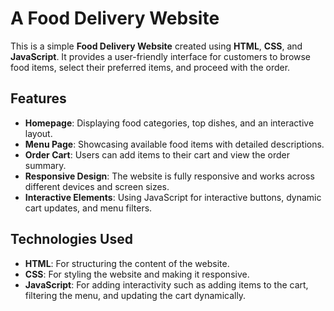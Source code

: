 # A Food Delivery Website

This is a simple **Food Delivery Website** created using **HTML**, **CSS**, and **JavaScript**. It provides a user-friendly interface for customers to browse food items, select their preferred items, and proceed with the order.

## Features

- **Homepage**: Displaying food categories, top dishes, and an interactive layout.
- **Menu Page**: Showcasing available food items with detailed descriptions.
- **Order Cart**: Users can add items to their cart and view the order summary.
- **Responsive Design**: The website is fully responsive and works across different devices and screen sizes.
- **Interactive Elements**: Using JavaScript for interactive buttons, dynamic cart updates, and menu filters.

## Technologies Used

- **HTML**: For structuring the content of the website.
- **CSS**: For styling the website and making it responsive.
- **JavaScript**: For adding interactivity such as adding items to the cart, filtering the menu, and updating the cart dynamically.
